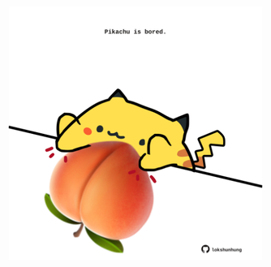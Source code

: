 <!-- built at 27/11/2021, 05:01:42 UTC -->
<p align="center">
  <img width="500" height="500" src="./ReadmeImage.svg">
</p>
